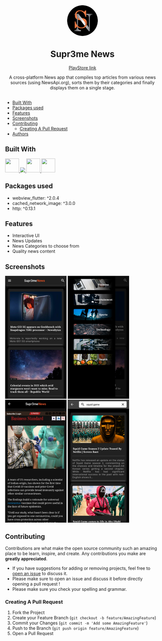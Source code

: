 <br/>
<p align="center">
  <a href="">
    <img style="border-radius: 50%" src="local/imgonline-com-ua-ReplaceColor-NXMYtDUgVzJ-modified.png" alt="Logo" width="100" height="100",style: border-radius=40>
  </a>

  <h1 align="center">Supr3me News</h1>
  <p align="center">
<a href="https://play.google.com/store/apps/details?id=com.news_app.supr3me_news">PlayStore link</a>
  <p align="center">
    A cross-platform News app that compiles top articles from various news sources (using NewsApi.org), sorts them by their categories and finally displays them on a single stage.
    <br/>
    <br/>   
  </p>
</p>

- [Built With](#built-with)
- [Packages used](#packages-used)
- [Features](#features)
- [Screenshots](#screenshots)
- [Contributing](#contributing)
  - [Creating A Pull Request](#creating-a-pull-request)
- [Authors](#authors)


## Built With

<p align="left">
<a href="https://flutter.dev/" target="_blank"><img src="https://img.icons8.com/color/48/000000/flutter.png" width="45" height="45"/> </a> 
<a href="https://git-scm.com/" target="_blank"> <img src="https://img.icons8.com/color/48/000000/git.png"/> </a>  
<a href="https://www.dartpad.dev/?null_safety=true" target="_blank"><img src="https://img.icons8.com/color/48/000000/dart.png" width="45" height="45"/> </a>
<a href="https://github.com/" target="_blank"><img src="https://img.icons8.com/nolan/128/github.png" width="45" height="45"/> </a>
</p>

## Packages used
* webview_flutter: ^2.0.4  
* cached_network_image: ^3.0.0  
* http: ^0.13.1  
  
## Features
* Interactive UI
* News Updates 
* News Categories to choose from
* Quality news content  

## Screenshots
<img src="local/1634075669880.jpg" width=200 height=400>      <img src="local/1634075669876.jpg" width=200 height=400> <img src="local/IMG_20211016_123901.jpg" width=200 height=400> <img src="local/1634075669871.jpg" width=200 height=400>

## Contributing

Contributions are what make the open source community such an amazing place to be learn, inspire, and create. Any contributions you make are **greatly appreciated**.
* If you have suggestions for adding or removing projects, feel free to [open an issue](https://github.com/Supr3me-code/Supr3meNews/issues/new) to discuss it.
* Please make sure to open an issue and discuss it before directly opening a pull request !
* Please make sure you check your spelling and grammar.

### Creating A Pull Request

1. Fork the Project
2. Create your Feature Branch (`git checkout -b feature/AmazingFeature`)
3. Commit your Changes (`git commit -m 'Add some AmazingFeature'`)
4. Push to the Branch (`git push origin feature/AmazingFeature`)
5. Open a Pull Request
